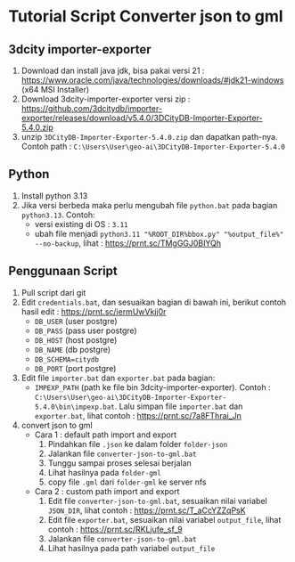 # Tutorial Script Converter json to gml
## 3dcity importer-exporter
1. Download dan install java jdk, bisa pakai versi 21 : https://www.oracle.com/java/technologies/downloads/#jdk21-windows (x64 MSI Installer)
2. Download 3dcity-importer-exporter versi zip : https://github.com/3dcitydb/importer-exporter/releases/download/v5.4.0/3DCityDB-Importer-Exporter-5.4.0.zip
3. unzip `3DCityDB-Importer-Exporter-5.4.0.zip` dan dapatkan path-nya. Contoh path : `C:\Users\User\geo-ai\3DCityDB-Importer-Exporter-5.4.0`

## Python
1. Install python 3.13
2. Jika versi berbeda maka perlu mengubah file `python.bat` pada bagian `python3.13`. Contoh:
   - versi existing di OS : `3.11`
   - ubah file menjadi `python3.11 "%ROOT_DIR%bbox.py" "%output_file%" --no-backup`, lihat : https://prnt.sc/TMgGGJ0BIYQh

## Penggunaan Script
1. Pull script dari git
2. Edit `credentials.bat`, dan sesuaikan bagian di bawah ini, berikut contoh hasil edit : https://prnt.sc/iermUwVkjj0r
   - `DB_USER` (user postgre)
   - `DB_PASS` (pass user postgre)
   - `DB_HOST` (host postgre)
   - `DB_NAME` (db postgre)
   - `DB_SCHEMA=citydb`
   - `DB_PORT` (port postgre)
3. Edit file `importer.bat` dan `exporter.bat` pada bagian:
   - `IMPEXP_PATH` (path ke file bin 3dcity-importer-exporter). Contoh : `C:\Users\User\geo-ai\3DCityDB-Importer-Exporter-5.4.0\bin\impexp.bat`. Lalu simpan file `importer.bat` dan `exporter.bat`, lihat contoh : https://prnt.sc/7a8FThrai_Jn
4. convert json to gml
   - Cara 1 : default path import and export
     1. Pindahkan file `.json` ke dalam folder `folder-json`
     2. Jalankan file `converter-json-to-gml.bat`
     3. Tunggu sampai proses selesai berjalan
     4. Lihat hasilnya pada `folder-gml`
     5. copy file `.gml` dari `folder-gml` ke server nfs
   - Cara 2 : custom path import and export
     1. Edit file `converter-json-to-gml.bat`, sesuaikan nilai variabel `JSON_DIR`, lihat contoh : https://prnt.sc/T_aCcYZZqPsK
     2. Edit file `exporter.bat`, sesuaikan nilai variabel `output_file`, lihat contoh : https://prnt.sc/RKLjufe_sf_9
     3. Jalankan file `converter-json-to-gml.bat`
     4. Lihat hasilnya pada path variabel `output_file`